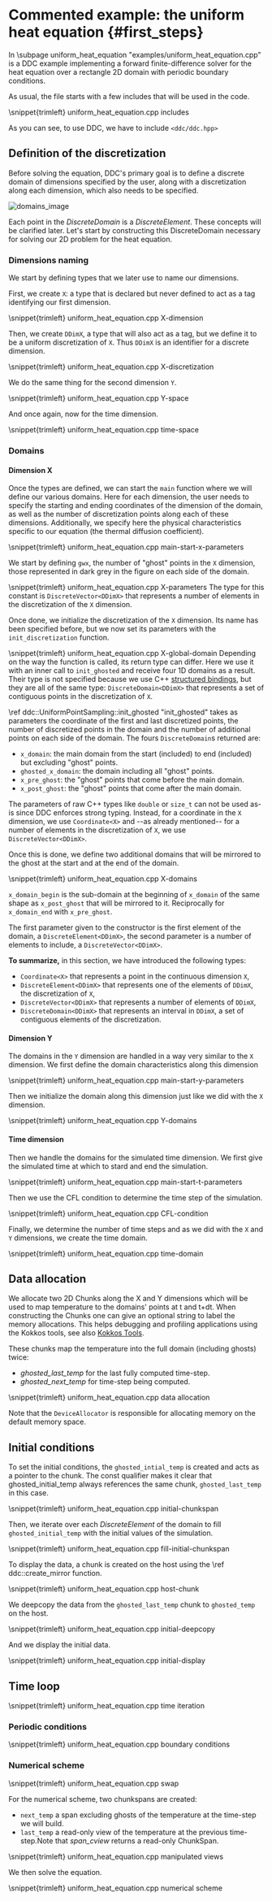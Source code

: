 # Commented example: the uniform heat equation {#first_steps}
<!--
Copyright (C) The DDC development team, see COPYRIGHT.md file

SPDX-License-Identifier: MIT
-->

In \subpage uniform_heat_equation "examples/uniform_heat_equation.cpp" is a DDC example implementing a forward
finite-difference solver for the heat equation over a rectangle 2D domain with periodic boundary
conditions.

As usual, the file starts with a few includes that will be used in the code.

\snippet{trimleft} uniform_heat_equation.cpp includes

As you can see, to use DDC, we have to include `<ddc/ddc.hpp>`

## Definition of the discretization

Before solving the equation, DDC's primary goal is to define a discrete domain of dimensions specified by the user, along with a discretization along each dimension, which also needs to be specified.

![domains_image](./images/domains.png "Domains")

Each point in the *DiscreteDomain* is a *DiscreteElement*. These concepts will be clarified later. Let's start by constructing this DiscreteDomain necessary for solving our 2D problem for the heat equation.

### Dimensions naming

We start by defining types that we later use to name our
dimensions.

First, we create `X`: a type that is declared but never defined to act as a tag identifying our
first dimension.

\snippet{trimleft} uniform_heat_equation.cpp X-dimension

Then, we create `DDimX`, a type that will also act as a tag, but we define it to be a uniform
discretization of `X`.
Thus `DDimX` is an identifier for a discrete dimension.

\snippet{trimleft} uniform_heat_equation.cpp X-discretization

We do the same thing for the second dimension `Y`.

\snippet{trimleft} uniform_heat_equation.cpp Y-space

And once again, now for the time dimension.

\snippet{trimleft} uniform_heat_equation.cpp time-space

### Domains

#### Dimension X

Once the types are defined, we can start the `main` function where we will define our various
domains. Here for each dimension, the user needs to specify the starting and ending coordinates of the dimension of the domain, as well as the number of discretization points along each of these dimensions. Additionally, we specify here the physical characteristics specific to our equation (the thermal diffusion coefficient).

\snippet{trimleft} uniform_heat_equation.cpp main-start-x-parameters

We start by defining `gwx`, the number of "ghost" points in the `X` dimension, those represented in
dark grey in the figure on each side of the domain.

\snippet{trimleft} uniform_heat_equation.cpp X-parameters
The type for this constant is `DiscreteVector<DDimX>` that represents a number of elements in the
discretization of the `X` dimension.

Once done, we initialize the discretization of the `X` dimension.
Its name has been specified before, but we now set its parameters with the `init_discretization`
function.

\snippet{trimleft} uniform_heat_equation.cpp X-global-domain
Depending on the way the function is called, its return type can differ.
Here we use it with an inner call to `init_ghosted` and receive four 1D domains as a result.
Their type is not specified because we use C++
[structured bindings](https://en.cppreference.com/w/cpp/language/structured_binding), but they are
all of the same type: `DiscreteDomain<DDimX>` that represents a set of contiguous points in the
discretization of `X`.

\ref ddc::UniformPointSampling::init_ghosted "init_ghosted" takes as parameters the coordinate of the first and last discretized points, the
number of discretized points in the domain and the number of additional points on each side of the
domain.
The fours `DiscreteDomain`s returned are:

* `x_domain`: the main domain from the start (included) to end (included) but excluding "ghost"
  points.
* `ghosted_x_domain`: the domain including all "ghost" points.
* `x_pre_ghost`: the "ghost" points that come before the main domain.
* `x_post_ghost`: the "ghost" points that come after the main domain.

The parameters of raw C++ types like `double` or `size_t` can not be used as-is since DDC enforces
strong typing.
Instead, for a coordinate in the `X` dimension, we use `Coordinate<X>` and --as already mentioned--
for a number of elements in the discretization of `X`, we use `DiscreteVector<DDimX>`.

Once this is done, we define two additional domains that will be mirrored to the ghost at the start and at the end of the domain.

\snippet{trimleft} uniform_heat_equation.cpp X-domains

`x_domain_begin` is the sub-domain at the beginning of `x_domain` of the same shape as
`x_post_ghost` that will be mirrored to it.
Reciprocally for `x_domain_end` with `x_pre_ghost`.

The first parameter given to the constructor is the first element of the domain, a
`DiscreteElement<DDimX>`, the second parameter is a number of elements to include, a
`DiscreteVector<DDimX>`.

**To summarize,** in this section, we have introduced the following types:

* `Coordinate<X>` that represents a point in the continuous dimension `X`,
* `DiscreteElement<DDimX>` that represents one of the elements of `DDimX`, the discretization of
  `X`,
* `DiscreteVector<DDimX>` that represents a number of elements of `DDimX`,
* `DiscreteDomain<DDimX>` that represents an interval in `DDimX`, a set of contiguous elements of
  the  discretization.

#### Dimension Y

The domains in the `Y` dimension are handled in a way very similar to the `X` dimension. We first define the domain characteristics along this dimension

\snippet{trimleft} uniform_heat_equation.cpp main-start-y-parameters

Then we initialize the domain along this dimension just like we did with the `X` dimension.

\snippet{trimleft} uniform_heat_equation.cpp Y-domains

#### Time dimension

Then we handle the domains for the simulated time dimension. We first give the simulated time at which to stard and end the simulation.

\snippet{trimleft} uniform_heat_equation.cpp main-start-t-parameters

Then we use the CFL condition to determine the time step of the simulation.

\snippet{trimleft} uniform_heat_equation.cpp CFL-condition

Finally, we determine the number of time steps and as we did with the `X` and `Y` dimensions, we create the time domain.

\snippet{trimleft} uniform_heat_equation.cpp time-domain

## Data allocation

We allocate two 2D Chunks along the X and Y dimensions which will be used to map temperature to the domains' points at t and t+dt. When constructing the Chunks one can give an optional string to label the memory allocations. This helps debugging and profiling applications using the Kokkos tools, see also [Kokkos Tools](https://github.com/kokkos/kokkos-tools).

These chunks map the temperature into the full domain (including ghosts) twice:

* *ghosted_last_temp* for the last fully computed time-step.
* *ghosted_next_temp* for time-step being computed.

\snippet{trimleft} uniform_heat_equation.cpp data allocation

Note that the `DeviceAllocator` is responsible for allocating memory on the default memory space.

## Initial conditions

To set the initial conditions, the `ghosted_intial_temp` is created and acts as a pointer to the chunk. The const qualifier makes it clear that ghosted_initial_temp always references the same chunk, `ghosted_last_temp` in this case.

\snippet{trimleft} uniform_heat_equation.cpp initial-chunkspan

Then, we iterate over each *DiscreteElement* of the domain to fill `ghosted_initial_temp` with the initial values of the simulation.

\snippet{trimleft} uniform_heat_equation.cpp fill-initial-chunkspan

To display the data, a chunk is created on the host using the \ref ddc::create_mirror function.

\snippet{trimleft} uniform_heat_equation.cpp host-chunk

We deepcopy the data from the `ghosted_last_temp` chunk to `ghosted_temp` on the host.

\snippet{trimleft} uniform_heat_equation.cpp initial-deepcopy

And we display the initial data.

\snippet{trimleft} uniform_heat_equation.cpp initial-display

## Time loop

\snippet{trimleft} uniform_heat_equation.cpp time iteration

### Periodic conditions

\snippet{trimleft} uniform_heat_equation.cpp boundary conditions

### Numerical scheme

\snippet{trimleft} uniform_heat_equation.cpp swap

For the numerical scheme, two chunkspans are created:

* `next_temp` a span excluding ghosts of the temperature at the time-step we will build.
* `last_temp` a read-only view of the temperature at the previous time-step.Note that *span_cview* returns a read-only ChunkSpan.

\snippet{trimleft} uniform_heat_equation.cpp manipulated views

We then solve the equation.

\snippet{trimleft} uniform_heat_equation.cpp numerical scheme
